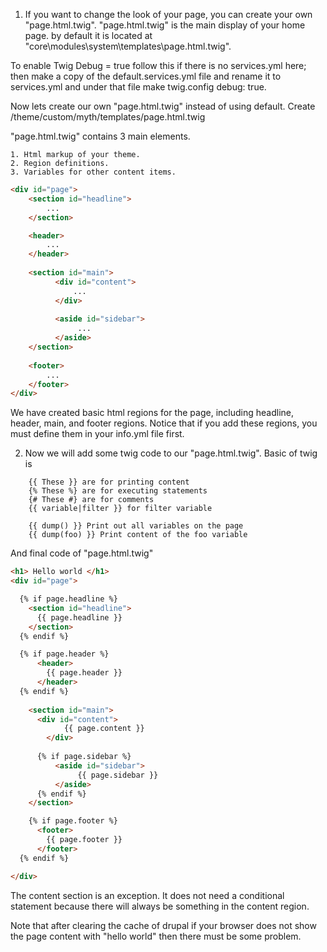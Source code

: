 1. If you want to change the look of your page, you can create your own "page.html.twig". "page.html.twig" is the main display of your home page. by default it is located at "core\modules\system\templates\page.html.twig".

To enable Twig Debug = true follow this if there is no services.yml here; then make a copy of the default.services.yml file and rename it to services.yml and under that file make twig.config debug: true.

Now lets create our own "page.html.twig" instead of using default. Create /theme/custom/myth/templates/page.html.twig

"page.html.twig" contains 3 main elements.

	1. Html markup of your theme.
	2. Region definitions.
	3. Variables for other content items.

```html
<div id="page">
    <section id="headline">
    	...
    </section>

    <header>
    	...
    </header>
    
    <section id="main">
    	  <div id="content">
              ...
          </div>
              
          <aside id="sidebar">
               ...
          </aside>
    </section>
    
    <footer>
    	...
    </footer>
</div>
```

We have created basic html regions for the page, including headline, header, main, and footer regions. Notice that if you add these regions, you must define them in your info.yml file first.

2. Now we will add some twig code to our "page.html.twig". Basic of twig is 

```twig
	{{ These }} are for printing content
	{% These %} are for executing statements
	{# These #} are for comments
	{{ variable|filter }} for filter variable

	{{ dump() }} Print out all variables on the page
	{{ dump(foo) }} Print content of the foo variable
```

And final code of "page.html.twig"

```html
<h1> Hello world </h1>
<div id="page">

  {% if page.headline %}
    <section id="headline">
      {{ page.headline }}
    </section>
  {% endif %}

  {% if page.header %}
      <header>
        {{ page.header }}
      </header>
  {% endif %}
    
    <section id="main">
      <div id="content">
            {{ page.content }}
        </div>
            
      {% if page.sidebar %}
          <aside id="sidebar">
               {{ page.sidebar }}
          </aside>
      {% endif %}
    </section>

    {% if page.footer %}
      <footer>
        {{ page.footer }}
      </footer>
  {% endif %}

</div>
```

The content section is an exception. It does not need a conditional statement because there will always be something in the content region.

Note that after clearing the cache of drupal if your browser does not show the page content with "hello world" then there must be some problem.
